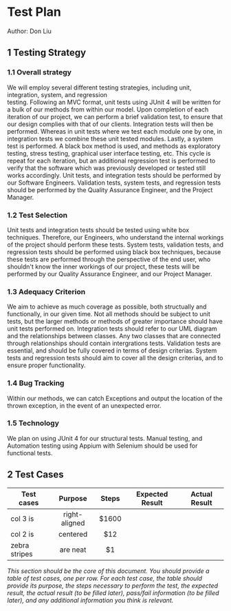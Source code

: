 # Test Plan

Author: Don Liu

## 1 Testing Strategy

### 1.1 Overall strategy

We will employ several different testing strategies, including unit, integration, system, and regression    
testing. Following an MVC format, unit tests using JUnit 4 will be written for a bulk of our methods from
within our model. Upon completion of each iteration of our project, we can perform a brief validation test,
to ensure that our design complies with that of our clients. Integration tests will then be performed. 
Whereas in unit tests where we test each module one by one, in integration tests we combine these unit tested
modules. Lastly, a system test is performed. A black box method is used, and methods as exploratory testing,
stress testing, graphical user interface testing, etc. This cycle is repeat for each iteration, but an 
additional regression test is performed to verify that the software which was previously developed or tested
still works accordingly. Unit tests, and integration tests should be performed by our Software Engineers. 
Validation tests, system tests, and regression tests should be performed by the Quality Assurance Engineer, 
and the Project Manager.


### 1.2 Test Selection

Unit tests and integration tests should be tested using white box techniques. Therefore, our Engineers, who
understand the internal workings of the project should perform these tests. System tests, validation tests,
and regression tests should be performed using black box techniques, because these tests are performed through
the perspective of the end user, who shouldn't know the inner workings of our project, these tests will be 
performed by our Quality Assurance Engineer, and our Project Manager.


### 1.3 Adequacy Criterion

We aim to achieve as much coverage as possible, both structually and functionally, in our given time. Not 
all methods should be subject to unit tests, but the larger methods or methods of greater importance should
have unit tests performed on. Integration tests should refer to our UML diagram and the relationships between
classes. Any two classes that are connected through relationships should contain intergrations tests. 
Validation tests are essential, and should be fully covered in terms of design criterias. System tests and 
regression tests should aim to cover all the design criterias, and to ensure proper functionality. 


### 1.4 Bug Tracking

Within our methods, we can catch Exceptions and output the location of the thrown exception, in the event of
an unexpected error.

### 1.5 Technology

We plan on using JUnit 4 for our structural tests. Manual testing, and Automation testing using Appium with
Selenium should be used for functional  tests. 

## 2 Test Cases

| Test cases                  | Purpose                     | Steps            | Expected Result | Actual Result|
| -------------           |:-------------:          | :-----:          |:---:|-----|
| col 3 is                | right-aligned           | $1600           |||
| col 2 is                | centered                |   $12           |||
| zebra stripes           | are neat                |    $1           |||

*This section should be the core of this document. You should provide a table of test cases, one per row. For each test case, the table should provide its purpose, the steps necessary to perform the test, the expected result, the actual result (to be filled later), pass/fail information (to be filled later), and any additional information you think is relevant.*
